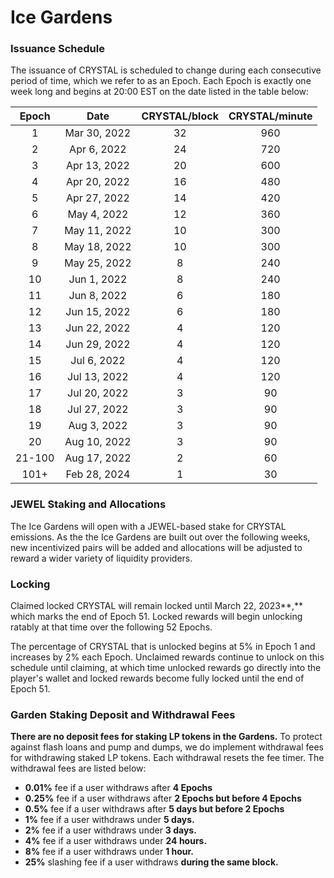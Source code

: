 # Ice Gardens

### Issuance Schedule

The issuance of CRYSTAL is scheduled to change during each consecutive period of time, which we refer to as an Epoch. Each Epoch is exactly one week long and begins at 20:00 EST on the date listed in the table below:

|  Epoch |     Date     | CRYSTAL/block | CRYSTAL/minute |
| :----: | :----------: | :-----------: | :------------: |
|    1   | Mar 30, 2022 |       32      |       960      |
|    2   |  Apr 6, 2022 |       24      |       720      |
|    3   | Apr 13, 2022 |       20      |       600      |
|    4   | Apr 20, 2022 |       16      |       480      |
|    5   | Apr 27, 2022 |       14      |       420      |
|    6   |  May 4, 2022 |       12      |       360      |
|    7   | May 11, 2022 |       10      |       300      |
|    8   | May 18, 2022 |       10      |       300      |
|    9   | May 25, 2022 |       8       |       240      |
|   10   |  Jun 1, 2022 |       8       |       240      |
|   11   |  Jun 8, 2022 |       6       |       180      |
|   12   | Jun 15, 2022 |       6       |       180      |
|   13   | Jun 22, 2022 |       4       |       120      |
|   14   | Jun 29, 2022 |       4       |       120      |
|   15   |  Jul 6, 2022 |       4       |       120      |
|   16   | Jul 13, 2022 |       4       |       120      |
|   17   | Jul 20, 2022 |       3       |       90       |
|   18   | Jul 27, 2022 |       3       |       90       |
|   19   |  Aug 3, 2022 |       3       |       90       |
|   20   | Aug 10, 2022 |       3       |       90       |
| 21-100 | Aug 17, 2022 |       2       |       60       |
|  101+  | Feb 28, 2024 |       1       |       30       |

### JEWEL Staking and Allocations

The Ice Gardens will open with a JEWEL-based stake for CRYSTAL emissions. As the the Ice Gardens are built out over the following weeks, new incentivized pairs will be added and allocations will be adjusted to reward a wider variety of liquidity providers.

### Locking

Claimed locked CRYSTAL will remain locked until March 22, 2023**,** which marks the end of Epoch 51. Locked rewards will begin unlocking ratably at that time over the following 52 Epochs.&#x20;

The percentage of CRYSTAL that is unlocked begins at 5% in Epoch 1 and increases by 2% each Epoch. Unclaimed rewards continue to unlock on this schedule until claiming, at which time unlocked rewards go directly into the player's wallet and locked rewards become fully locked until the end of Epoch 51.

### **Garden Staking Deposit and Withdrawal Fees**

**There are no deposit fees for staking LP tokens in the Gardens.** To protect against flash loans and pump and dumps, we do implement withdrawal fees for withdrawing staked LP tokens. Each withdrawal resets the fee timer. The withdrawal fees are listed below:

* **0.01%** fee if a user withdraws after **4 Epochs**
* **0.25%** fee if a user withdraws after **2 Epochs but before 4 Epochs**
* **0.5%** fee if a user withdraws after **5 days but before 2 Epochs**
* **1%** fee if a user withdraws under **5 days.**&#x20;
* **2%** fee if a user withdraws under **3 days.**&#x20;
* **4%** fee if a user withdraws under **24 hours.**&#x20;
* **8%** fee if a user withdraws under **1 hour.**&#x20;
* **25%** slashing fee if a user withdraws **during the same block.**
